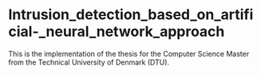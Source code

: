 # Intrusion_detection_based_on_artificial-_neural_network_approach
This is the implementation of the thesis for the Computer Science Master from the Technical University of Denmark (DTU).
